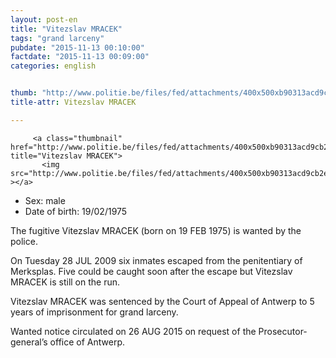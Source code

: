 ```yaml
---
layout: post-en
title: "Vitezslav MRACEK"
tags: "grand larceny"
pubdate: "2015-11-13 00:10:00"
factdate: "2015-11-13 00:09:00"
categories: english


thumb: "http://www.politie.be/files/fed/attachments/400x500xb90313acd9cb2e19ba425114ac05793f_thumb.jpg.pagespeed.ic.alYG6yAN8j.jpg"
title-attr: Vitezslav MRACEK

---
```


<div class="row">

  <div class="col-xs-12 col-md-4">

         <a class="thumbnail" href="http://www.politie.be/files/fed/attachments/400x500xb90313acd9cb2e19ba425114ac05793f_thumb.jpg.pagespeed.ic.alYG6yAN8j.jpg" title="Vitezslav MRACEK">
           <img src="http://www.politie.be/files/fed/attachments/400x500xb90313acd9cb2e19ba425114ac05793f_thumb.jpg.pagespeed.ic.alYG6yAN8j.jpg" ></a>
  
  </div>
  <div class="col-xs-12 col-md-8">
 
<ul>
<li>Sex: male</li>
<li>Date of birth: 19/02/1975</li>
</ul> 


<p>The fugitive Vitezslav MRACEK (born on 19 FEB 1975) is wanted by the police.</p>
<p>On Tuesday 28 JUL 2009 six inmates escaped from the penitentiary of Merksplas. Five could be caught soon after the escape but Vitezslav MRACEK is still on the run.</p>
<p>Vitezslav MRACEK was sentenced by the Court of Appeal of Antwerp to 5 years of imprisonment for grand larceny. </p>
<p>Wanted notice circulated on 26 AUG 2015 on request of the Prosecutor-general’s office of Antwerp.
</p>


  
</div>


</div>

